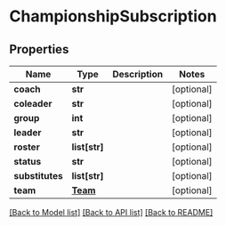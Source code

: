 # ChampionshipSubscription

## Properties
Name | Type | Description | Notes
------------ | ------------- | ------------- | -------------
**coach** | **str** |  | [optional] 
**coleader** | **str** |  | [optional] 
**group** | **int** |  | [optional] 
**leader** | **str** |  | [optional] 
**roster** | **list[str]** |  | [optional] 
**status** | **str** |  | [optional] 
**substitutes** | **list[str]** |  | [optional] 
**team** | [**Team**](Team.md) |  | [optional] 

[[Back to Model list]](../README.md#documentation-for-models) [[Back to API list]](../README.md#documentation-for-api-endpoints) [[Back to README]](../README.md)


